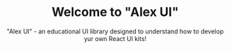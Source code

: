 <div align="center">
    <h1>
        Welcome to "Alex UI" 
    </h1>
    <p>
      "Alex UI" - an educational UI library designed to understand how to develop yur own React UI kits!
    <p>
</div>
